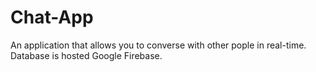 # Chat-App
An application that allows you to converse with other pople in real-time. Database is hosted Google Firebase.
